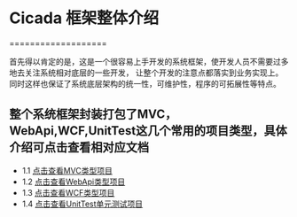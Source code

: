 # Cicada 框架整体介绍
===================

首先得以肯定的是，这是一个很容易上手开发的系统框架，使开发人员不需要过多地去关注系统相对底层的一些开发，
让整个开发的注意点都落实到业务实现上。同时这样也保证了系统底层架构的统一性，可维护性，程序的可拓展性等特点。

## 整个系统框架封装打包了MVC，WebApi,WCF,UnitTest这几个常用的项目类型，具体介绍可点击查看相对应文档

  * 1.1 [点击查看MVC类型项目](HelpMd/MVC.md)
  * 1.2 [点击查看WebApi类型项目](HelpMd/WebApi.md)
  * 1.3 [点击查看WCF类型项目](HelpMd/WCF.md)
  * 1.4 [点击查看UnitTest单元测试项目](HelpMd/UnitTest.md)





